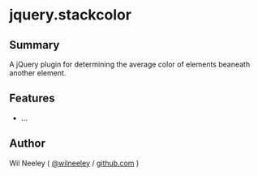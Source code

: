 # jquery.stackcolor

## Summary

A jQuery plugin for determining the average color of elements beaneath another element.

## Features

* ...

## Author

Wil Neeley ( [@wilneeley](http://twitter.com/wilneeley) / [github.com](https://github.com/Xaxis) )
